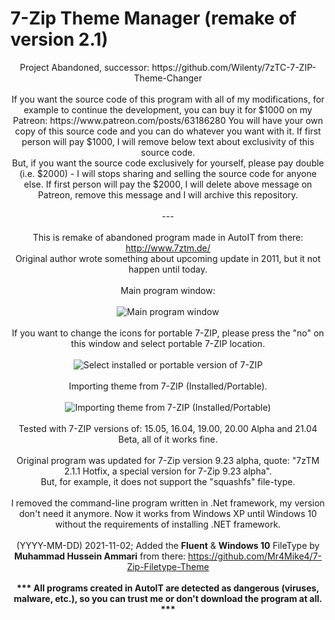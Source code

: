 # 7-Zip Theme Manager (remake of version 2.1)
<center>
Project Abandoned, successor: https://github.com/Wilenty/7zTC-7-ZIP-Theme-Changer
<br><br>
If you want the source code of this program with all of my modifications, for example to continue the development, you can buy it for $1000 on my Patreon: https://www.patreon.com/posts/63186280
You will have your own copy of this source code and you can do whatever you want with it. If first person will pay $1000, I will remove below text about exclusivity of this source code.
<br>
But, if you want the source code exclusively for yourself, please pay double (i.e. $2000) - I will stops sharing and selling the source code for anyone else. If first person will pay the $2000, I will delete above message on Patreon, remove this message and I will archive this repository. <br>
<br>---<br><br>
This is remake of abandoned program made in AutoIT from there: <a target="_blank" href="http://www.7ztm.de/">http://www.7ztm.de/</a><br>
Original author wrote something about upcoming update in 2011, but it not happen until today.<br>
<br>
Main program window:<br>
<br>
<img src="https://user-images.githubusercontent.com/61757638/140874313-55909961-c16c-4f78-9edd-a2f0ac4093e5.png" alt="Main program window"><br>
<br>
If you want to change the icons for portable 7-ZIP, please press the "no" on this window and select portable 7-ZIP location.<br>
<br>
<img src="https://i.imgur.com/a8LRZ0W.png" alt="Select installed or portable version of 7-ZIP"><br>
<br>
Importing theme from 7-ZIP (Installed/Portable).<br>
<br>
<img src="https://user-images.githubusercontent.com/61757638/140874652-1ded76da-c09a-4820-9ce7-e37a94e56638.png" alt="Importing theme from 7-ZIP (Installed/Portable)"><br>
<br>
Tested with 7-ZIP versions of: 15.05, 16.04, 19.00, 20.00 Alpha and 21.04 Beta, all of it works fine.<br>
<br>
Original program was updated for 7-Zip version 9.23 alpha, quote: "7zTM 2.1.1 Hotfix, a special version for 7-Zip 9.23 alpha".<br>
But, for example, it does not support the "squashfs" file-type.<br>
<br>
I removed the command-line program written in .Net framework, my version don't need it anymore. Now it works from Windows XP until Windows 10 without the requirements of installing .NET framework.<br>
<br>
(YYYY-MM-DD) 2021-11-02; Added the <b>Fluent</b> & <b>Windows 10</b> FileType by <b>Muhammad Hussein Ammari</b> from there: <a target="_blank" href="https://github.com/Mr4Mike4/7-Zip-Filetype-Theme">https://github.com/Mr4Mike4/7-Zip-Filetype-Theme</a><br>
<br>
<B>*** All programs created in AutoIT are detected as dangerous (viruses, malware, etc.), so you can trust me or don't download the program at all. ***</B>
</center>
